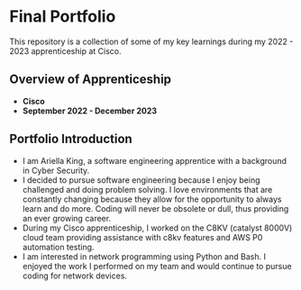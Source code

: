 # Final Portfolio

This repository is a collection of some of my key learnings during my 2022 - 2023 apprenticeship at Cisco.

## Overview of Apprenticeship
- **Cisco**
- **September 2022 - December 2023**

## Portfolio Introduction
- I am Ariella King, a software engineering apprentice with a background in Cyber Security.
- I decided to pursue software engineering because I enjoy being challenged and doing problem solving. I love environments that are constantly changing because they allow for the opportunity to always learn and do more. Coding will never be obsolete or dull, thus providing an ever growing career.
- During my Cisco apprenticeship, I worked on the C8KV (catalyst 8000V) cloud team providing assistance with c8kv features and AWS P0 automation testing.
- I am interested in network programming using Python and Bash. I enjoyed the work I performed on my team and would continue to pursue coding for network devices.
